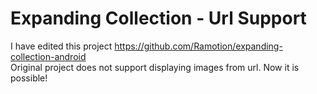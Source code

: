 # Expanding Collection - Url Support 


I have edited this project https://github.com/Ramotion/expanding-collection-android <br />
Original project does not support displaying images from url. Now it is possible!
